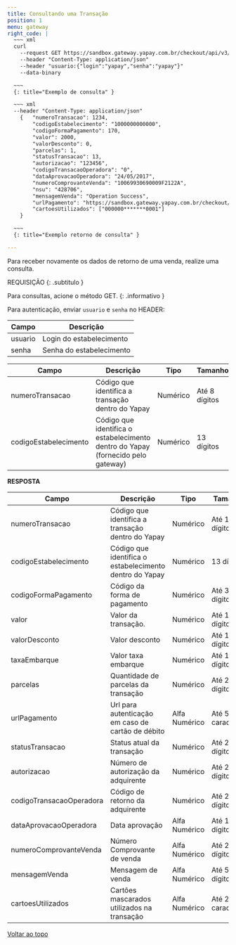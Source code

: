 ```yaml
---
title: Consultando uma Transação
position: 1
menu: gateway
right_code: |
  ~~~ xml
  curl
    --request GET https://sandbox.gateway.yapay.com.br/checkout/api/v3/transacao/10000000000000/1234
    --header "Content-Type: application/json"
    --header "usuario:{"login":"yapay","senha":"yapay"}"
    --data-binary

  ~~~
  {: title="Exemplo de consulta" }

  ~~~ xml
  --header "Content-Type: application/json"
    {   "numeroTransacao": 1234,
        "codigoEstabelecimento": "1000000000000",
        "codigoFormaPagamento": 170, 
        "valor": 2000, 
        "valorDesconto": 0, 
        "parcelas": 1,
        "statusTransacao": 13,
        "autorizacao": "123456",
        "codigoTransacaoOperadora": "0", 
        "dataAprovacaoOperadora": "24/05/2017",
        "numeroComprovanteVenda": "10069930690009F2122A",
        "nsu": "428706",
        "mensagemVenda": "Operation Success",
        "urlPagamento": "https://sandbox.gateway.yapay.com.br/checkout/PagamentoCielo/PagamentoCielo.do?cod=14956291484887110cf2a-9aeb-4b34-a869-1a61f0611b66",
        "cartoesUtilizados": ["000000*******0001"]
    }

  ~~~
  {: title="Exemplo retorno de consulta" }

---
```


Para receber novamente os dados de retorno de uma venda, realize uma consulta.

REQUISIÇÃO
{: .subtitulo }

<i class="fa fa-info-circle" aria-hidden="true"></i> Para consultas, acione o método <span class="get">GET</span>.
{: .informativo }

Para autenticação, enviar `usuario` e `senha` no HEADER:

| Campo   | Descrição                |
|---------|--------------------------|
| usuario | Login do estabelecimento |
| senha   | Senha do estabelecimento |


| Campo                 | Descrição                                                                           | Tipo     | Tamanho       | Obrigatório |
|-----------------------|-------------------------------------------------------------------------------------|----------|---------------|-------------|
| numeroTransacao       | Código que identifica a transação dentro do Yapay                                   | Numérico | Até 8 dígitos | Sim         |
| codigoEstabelecimento | Código que identifica o estabelecimento dentro do Yapay (fornecido pelo gateway) | Numérico | 13 dígitos    | Sim         |


**RESPOSTA**

| Campo                    | Descrição                                                  | Tipo          | Tamanho            |
|--------------------------|------------------------------------------------------------|---------------|--------------------|
| numeroTransacao          | Código que identifica a transação dentro do Yapay       | Numérico      | Até 19 dígitos     |
| codigoEstabelecimento    | Código que identifica o estabelecimento dentro do Yapay | Numérico      | 13 dígitos         |
| codigoFormaPagamento     | Código da forma de pagamento                               | Numérico      | Até 3 dígitos      |
| valor                    | Valor da transação.                                        | Numérico      | Até 10 dígitos     |
| valorDesconto            | Valor desconto                                             | Numérico      | Até 10 dígitos     |
| taxaEmbarque             | Valor taxa embarque                                        | Numérico      | Até 10 dígitos     |
| parcelas                 | Quantidade de parcelas da transação                        | Numérico      | Até 2 dígitos      |
| urlPagamento             | Url para autenticação em caso de cartão de débito          | Alfa Numérico | Até 500 caracteres |
| statusTransacao          | Status atual da transação                                  | Numérico      | Até 2 dígitos      |
| autorizacao              | Número de autorização da adquirente                        | Numérico      | Até 20 dígitos     |
| codigoTransacaoOperadora | Código de retorno da adquirente                            | Numérico      | Até 20 dígitos     |
| dataAprovacaoOperadora   | Data aprovação                                             | Alfa Numérico | Até 10 dígitos     |
| numeroComprovanteVenda   | Número Comprovante de venda                                | Alfa Numérico | Até 20 dígitos     |
| mensagemVenda            | Mensagem de venda                                          | Alfa Numérico | Até 50 dígitos     |
| cartoesUtilizados        | Cartões mascarados utilizados na transação                 | Alfa Numérico | Até 20 caracteres  |



<div class="voltar-ao-topo"><a href="#"><i class="fa fa-arrow-up" aria-hidden="true"></i>Voltar ao topo</a></div>